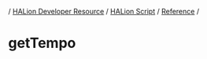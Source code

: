 / [HALion Developer Resource](../..//HALion-Developer-Resource.md) / [HALion Script](./HALion-Script.md) / [Reference](./Reference.md) /

# getTempo
